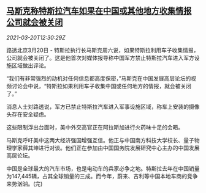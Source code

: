 <!--1616247063000-->
[马斯克称特斯拉汽车如果在中国或其他地方收集情报 公司就会被关闭](https://cn.reuters.com/article/tesla-musk-car-spy-china-0320-idCNKBS2BC0EW)
------

<div><i>2021-03-20T12:30:29Z</i></div><p>路透北京3月20日 - 特斯拉执行长马斯克周六说，如果特斯拉利用车子收集情报，公司就会被关闭了。这是他首次对媒体报导称中国军方禁止特斯拉汽车进入军方设施区域做出评论。</p><p>“我们有非常强烈的动机对任何信息都高度保密，”马斯克在中国发展高层论坛的视频讨论会中说，“特斯拉如果利用车子收集中国或任何地方的情报，就会被关闭了。”</p><p>消息人士对路透说，军方已禁止特斯拉汽车进入军事设施区域，称车上安装的摄像头存在安全疑虑。</p><p>这些限制浮出台面时，美中外交高官正在阿拉斯加进行火药味十足的会晤。</p><p>马斯克呼吁美中这两大经济强国增强互信。他正与中国南方科技大学校长、量子物理学家薛其坤进行对谈。他们正在参加由中国国务院发展研究中心主办的中国发展高层论坛。</p><p>中国是全球最大的汽车市场，也是电动车的兵家必争之地。特斯拉去年在中国销量为147,445辆，占其全球销量的三成。而今年，蔚来、吉利等中国本地车商的竞争来势汹汹。(完)</p>
